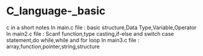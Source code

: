 # C_language-_basic
c in a short notes
 In main.c file :
 basic structure,Data Type,Variable,Operator
 In main2.c file :
 Scanf function,type casting,if-else and switch case statement,do while,while and for loop
 In main3.c file :
 array,function,pointer,string,structure
 
